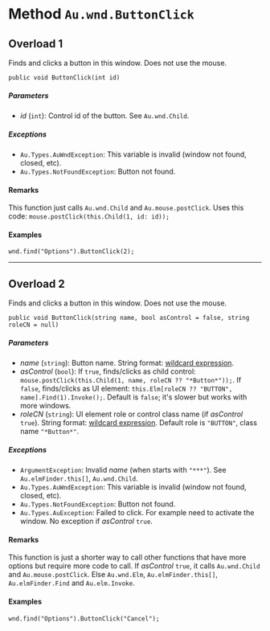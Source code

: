 # Method `Au.wnd.ButtonClick`

## Overload 1

Finds and clicks a button in this window. Does not use the mouse.

```
public void ButtonClick(int id)
```

##### Parameters

- *id*  (`int`):
    Control id of the button. See `Au.wnd.Child`.

##### Exceptions

- `Au.Types.AuWndException`:
    This variable is invalid (window not found, closed, etc).
- `Au.Types.NotFoundException`:
    Button not found.

#### Remarks

This function just calls `Au.wnd.Child` and `Au.mouse.postClick`. Uses this code: `mouse.postClick(this.Child(1, id: id));`

#### Examples

```
wnd.find("Options").ButtonClick(2);
```

* * *

## Overload 2

Finds and clicks a button in this window. Does not use the mouse.

```
public void ButtonClick(string name, bool asControl = false, string roleCN = null)
```

##### Parameters

- *name*  (`string`):
    Button name. String format: [wildcard expression](../articles/Wildcard%20expression.html).
- *asControl*  (`bool`):
    If `true`, finds/clicks as child control: `mouse.postClick(this.Child(1, name, roleCN ?? "*Button*"));`. If `false`, finds/clicks as UI element: `this.Elm[roleCN ?? "BUTTON", name].Find(1).Invoke();`. Default is `false`; it's slower but works with more windows.
- *roleCN*  (`string`):
    UI element role or control class name (if *asControl* `true`). String format: [wildcard expression](../articles/Wildcard%20expression.html). Default role is `"BUTTON"`, class name `"*Button*"`.

##### Exceptions

- `ArgumentException`:
    Invalid *name* (when starts with `"***"`). See `Au.elmFinder.this[]`, `Au.wnd.Child`.
- `Au.Types.AuWndException`:
    This variable is invalid (window not found, closed, etc).
- `Au.Types.NotFoundException`:
    Button not found.
- `Au.Types.AuException`:
    Failed to click. For example need to activate the window. No exception if *asControl* `true`.

#### Remarks

This function is just a shorter way to call other functions that have more options but require more code to call. If *asControl* `true`, it calls `Au.wnd.Child` and `Au.mouse.postClick`. Else `Au.wnd.Elm`, `Au.elmFinder.this[]`, `Au.elmFinder.Find` and `Au.elm.Invoke`.

#### Examples

```
wnd.find("Options").ButtonClick("Cancel");
```